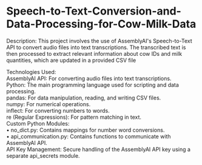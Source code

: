 # Speech-to-Text-Conversion-and-Data-Processing-for-Cow-Milk-Data

Description: 
This project involves the use of AssemblyAI's Speech-to-Text API to convert audio files
into text transcriptions. The transcribed text is then processed to extract relevant
information about cow IDs and milk quantities, which are updated in a provided CSV file

Technologies Used:  
AssemblyAI API: For converting audio files into text transcriptions.  
Python: The main programming language used for scripting and data processing.  
pandas: For data manipulation, reading, and writing CSV files.  
numpy: For numerical operations.  
inflect: For converting numbers to words.  
re (Regular Expressions): For pattern matching in text.  
Custom Python Modules:  
  • no_dict.py: Contains mappings for number word conversions.  
  • api_communication.py: Contains functions to communicate with AssemblyAI API.  
API Key Management: Secure handling of the AssemblyAI API key using a separate api_secrets module.  
